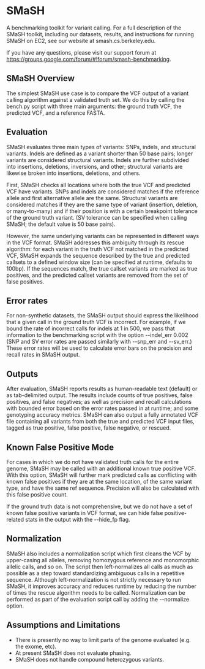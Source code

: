 SMaSH
=====

A benchmarking toolkit for variant calling. For a full description of the SMaSH toolkit, including our datasets, results, and instructions for running SMaSH on EC2, see our website at smash.cs.berkeley.edu.

If you have any questions, please visit our support forum at https://groups.google.com/forum/#!forum/smash-benchmarking.

SMaSH Overview
--------------
The simplest SMaSH use case is to compare the VCF output of a variant calling algorithm against a validated truth set.
We do this by calling the bench.py script with three main arguments: the ground truth VCF, the predicted VCF, and a reference FASTA.

## Evaluation

SMaSH evaluates three main types of variants: SNPs, indels, and structural variants. Indels are defined as a variant shorter than 50
base pairs; longer variants are considered structural variants. Indels are further subdivided into insertions, deletions, inversions, and other; structural variants are likewise broken into insertions, deletions, and others.

First, SMaSH checks all locations where both the true VCF and predicted VCF have variants. SNPs and indels are considered matches if the reference allele and first alternative allele are the same. Structural variants are considered matches if they are the same type of variant (insertion, deletion, or many-to-many) and if their position is with a certain breakpoint tolerance of the ground truth variant. (SV tolerance can be specified when calling SMaSH; the default value is 50 base pairs).

However, the same underlying variants can be represented in different ways in the VCF format. SMaSH addresses this ambiguity through its rescue algorithm: for each variant in the truth VCF not matched in the predicted VCF, SMaSH expands the sequence described by the true and predicted callsets to a defined window size (can be specified at runtime, defaults to 100bp). If the sequences match, the true callset variants are marked as true positives, and the predicted callset variants are removed from the set of false positives.

## Error rates
For non-synthetic datasets, the SMaSH output should express the likelihood that a given call in the ground truth VCF is incorrect. For example, if we bound the rate of incorrect calls for indels at 1 in 500, we pass that information to the benchmarking script with the option --indel_err 0.002 (SNP and SV error rates are passed similarly with --snp_err and --sv_err.) These error rates will be used to calculate error bars on the precision and recall rates in SMaSH output.

## Outputs

After evaluation, SMaSH reports results as human-readable text (default) or as tab-delimited output. The results include 
counts of true positives, false positives, and false negatives; as well as precision and recall calculations with bounded error based on the error rates passed in at runtime; and some genotyping accuracy metrics. SMaSH can also output a fully annotated VCF file containing all variants from both the true and predicted VCF input files, tagged as true positive, false positive, false negative, or rescued.

## Known False Positive Mode

For cases in which we do not have validated truth calls for the entire genome, SMaSH may be called with an additional known true positive VCF. With this option, SMaSH will further mark predicted calls as conflicting with known false positives if they are at the same location, of the same variant type, and have the same ref sequence. Precision will also be calculated with this false positive count.

If the ground truth data is not comprehensive, but we do not have a set of known false positive variants in VCF format, we can hide false positive-related stats in the output with the --hide_fp flag.

## Normalization

SMaSH also includes a normalization script which first cleans the VCF by upper-casing all alleles, removing homozygous reference and monomorphic allelic calls, and so on. The script then left-normalizes all calls as much as possible as a step toward standardizing ambiguous calls in a repetitive sequence. Although left-normalization is not strictly necessary to run SMaSH, it improves accuracy and reduces runtime by reducing the number of times the rescue algorithm needs to be called. Normalization can be performed as part of the evaluation script call by adding the --normalize option.

## Assumptions and Limitations

* There is presently no way to limit parts of the genome evaluated (e.g. the exome, etc).
* At present SMaSH does not evaluate phasing.
* SMaSH does not handle compound heterozygous variants.

